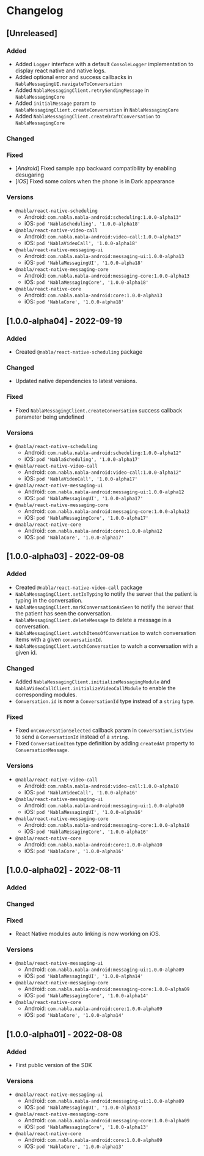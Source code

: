 # Changelog

## [Unreleased]

### Added

- Added `Logger` interface with a default `ConsoleLogger` implementation to display react native and native logs.
- Added optional error and success callbacks in `NablaMessagingUI.navigateToConversation`
- Added `NablaMessagingClient.retrySendingMessage` in `NablaMessagingCore`
- Added `initialMessage` param to `NablaMessagingClient.createConversation` in `NablaMessagingCore`
- Added `NablaMessagingClient.createDraftConversation` to `NablaMessagingCore`

### Changed

### Fixed

- [_Android_] Fixed sample app backward compatibility by enabling desugaring
- [_iOS_] Fixed some colors when the phone is in Dark appearance

### Versions

- `@nabla/react-native-scheduling`
  - Android: `com.nabla.nabla-android:scheduling:1.0.0-alpha13"`
  - iOS: `pod 'NablaScheduling', '1.0.0-alpha18'`
- `@nabla/react-native-video-call`
  - Android: `com.nabla.nabla-android:video-call:1.0.0-alpha13"`
  - iOS: `pod 'NablaVideoCall', '1.0.0-alpha18'`
- `@nabla/react-native-messaging-ui`
  - Android: `com.nabla.nabla-android:messaging-ui:1.0.0-alpha13`
  - iOS: `pod 'NablaMessagingUI', '1.0.0-alpha18'`
- `@nabla/react-native-messaging-core`
  - Android: `com.nabla.nabla-android:messaging-core:1.0.0-alpha13`
  - iOS: `pod 'NablaMessagingCore', '1.0.0-alpha18'`
- `@nabla/react-native-core`
  - Android: `com.nabla.nabla-android:core:1.0.0-alpha13`
  - iOS: `pod 'NablaCore', '1.0.0-alpha18'`

## [1.0.0-alpha04] - 2022-09-19

### Added

- Created `@nabla/react-native-scheduling` package

### Changed

- Updated native dependencies to latest versions.

### Fixed

- Fixed `NablaMessagingClient.createConversation` success callback parameter being undefined 

### Versions

- `@nabla/react-native-scheduling`
  - Android: `com.nabla.nabla-android:scheduling:1.0.0-alpha12"`
  - iOS: `pod 'NablaScheduling', '1.0.0-alpha17'`
- `@nabla/react-native-video-call`
  - Android: `com.nabla.nabla-android:video-call:1.0.0-alpha12"`
  - iOS: `pod 'NablaVideoCall', '1.0.0-alpha17'`
- `@nabla/react-native-messaging-ui`
  - Android: `com.nabla.nabla-android:messaging-ui:1.0.0-alpha12`
  - iOS: `pod 'NablaMessagingUI', '1.0.0-alpha17'`
- `@nabla/react-native-messaging-core`
  - Android: `com.nabla.nabla-android:messaging-core:1.0.0-alpha12`
  - iOS: `pod 'NablaMessagingCore', '1.0.0-alpha17'`
- `@nabla/react-native-core`
  - Android: `com.nabla.nabla-android:core:1.0.0-alpha12`
  - iOS: `pod 'NablaCore', '1.0.0-alpha17'`

## [1.0.0-alpha03] - 2022-09-08

### Added

- Created `@nabla/react-native-video-call` package
- `NablaMessagingClient.setIsTyping` to notify the server that the patient is typing in the conversation.
- `NablaMessagingClient.markConversationAsSeen` to notify the server that the patient has seen the conversation.
- `NablaMessagingClient.deleteMessage` to delete a message in a conversation.
- `NablaMessagingClient.watchItemsOfConversation` to watch conversation items with a given `conversationId`.
- `NablaMessagingClient.watchConversation` to watch a conversation with a given id.

### Changed

- Added `NablaMessagingClient.initializeMessagingModule` and `NablaVideoCallClient.initializeVideoCallModule` to enable the corresponding modules.
- `Conversation.id` is now a `ConversationId` type instead of a `string` type. 

### Fixed

- Fixed `onConversationSelected` callback param in `ConversationListView` to send a `ConversationId` instead of a `string`.
- Fixed `ConversationItem` type definition by adding `createdAt` property to `ConversationMessage`.

### Versions

- `@nabla/react-native-video-call`
  - Android: `com.nabla.nabla-android:video-call:1.0.0-alpha10`
  - iOS: `pod 'NablaVideoCall', '1.0.0-alpha16'`
- `@nabla/react-native-messaging-ui`
  - Android: `com.nabla.nabla-android:messaging-ui:1.0.0-alpha10`
  - iOS: `pod 'NablaMessagingUI', '1.0.0-alpha16'`
- `@nabla/react-native-messaging-core`
  - Android: `com.nabla.nabla-android:messaging-core:1.0.0-alpha10`
  - iOS: `pod 'NablaMessagingCore', '1.0.0-alpha16'`
- `@nabla/react-native-core`
  - Android: `com.nabla.nabla-android:core:1.0.0-alpha10`
  - iOS: `pod 'NablaCore', '1.0.0-alpha16'`

## [1.0.0-alpha02] - 2022-08-11

### Added

### Changed

### Fixed

- React Native modules auto linking is now working on iOS.   

### Versions

- `@nabla/react-native-messaging-ui`
  - Android: `com.nabla.nabla-android:messaging-ui:1.0.0-alpha09`
  - iOS: `pod 'NablaMessagingUI', '1.0.0-alpha14'`
- `@nabla/react-native-messaging-core`
  - Android: `com.nabla.nabla-android:messaging-core:1.0.0-alpha09`
  - iOS: `pod 'NablaMessagingCore', '1.0.0-alpha14'`
- `@nabla/react-native-core`
  - Android: `com.nabla.nabla-android:core:1.0.0-alpha09`
  - iOS: `pod 'NablaCore', '1.0.0-alpha14'`

## [1.0.0-alpha01] - 2022-08-08

### Added

- First public version of the SDK

### Versions

- `@nabla/react-native-messaging-ui`
  - Android: `com.nabla.nabla-android:messaging-ui:1.0.0-alpha09`
  - iOS: `pod 'NablaMessagingUI', '1.0.0-alpha13'`
- `@nabla/react-native-messaging-core`
  - Android: `com.nabla.nabla-android:messaging-core:1.0.0-alpha09`
  - iOS: `pod 'NablaMessagingCore', '1.0.0-alpha13'`
- `@nabla/react-native-core`
  - Android: `com.nabla.nabla-android:core:1.0.0-alpha09`
  - iOS: `pod 'NablaCore', '1.0.0-alpha13'`
